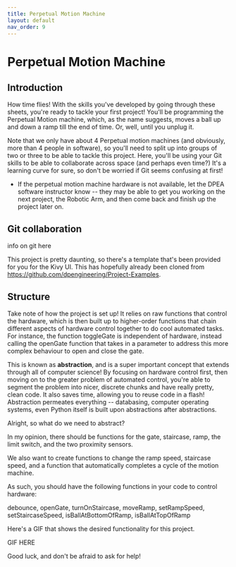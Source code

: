 ```yaml
---
title: Perpetual Motion Machine
layout: default
nav_order: 9
---
```

# Perpetual Motion Machine
## Introduction
How time flies! With the skills you've developed by going through these sheets, you're ready to tackle your first project! You'll be programming the Perpetual Motion machine, which, as the name suggests, moves a ball up and down a ramp till the end of time. Or, well, until you unplug it. 

Note that we only have about 4 Perpetual motion machines (and obviously, more than 4 people in software), so you'll need to split up into groups of two or three to be able to tackle this project. Here, you'll be using your Git skills to be able to collaborate across space (and perhaps even time?) It's a learning curve for sure, so don't be worried if Git seems confusing at first!

- If the perpetual motion machine hardware is not available, let the DPEA software instructor know -- they may be able to get you working on the next project, the Robotic Arm, and then come back and finish up the project later on. 

## Git collaboration
info on git here 

This project is pretty daunting, so there's a template that's been provided for you for the Kivy UI. This has hopefully already been cloned
from https://github.com/dpengineering/Project-Examples.

## Structure 
Take note of how the project is set up! It relies on raw functions that control the hardware, which is then built up to higher-order functions that chain different aspects of hardware control together to do cool automated tasks. For instance, the function toggleGate is independent of hardware, instead calling the openGate function that takes in a parameter to address this more complex behaviour to open and close the gate. 

This is known as **abstraction**, and is a super important concept that extends through all of computer science! By focusing on hardware control first, then moving on to the greater problem of automated control, you're able to segment the problem into nicer, discrete chunks and have really pretty, clean code. It also saves time, allowing you to reuse code in a flash! Abstraction permeates everything -- databasing, computer operating systems, even Python itself is built upon abstractions after abstractions. 

Alright, so what do we need to abstract? 

In my opinion, there should be functions for the gate, staircase, ramp, the limit switch, and the two proximity sensors. 

We also want to create functions to change the ramp speed, staircase speed, and a function that automatically completes a cycle of the motion machine. 

As such, you should have the following functions in your code to control hardware: 

debounce, openGate, turnOnStaircase, moveRamp,  setRampSpeed, setStaircaseSpeed, isBallAtBottomOfRamp, isBallAtTopOfRamp 

Here's a GIF that shows the desired functionality for this project.

GIF HERE

Good luck, and don't be afraid to ask for help! 

